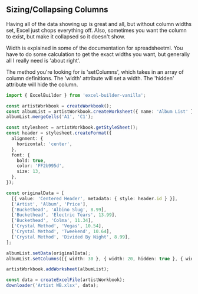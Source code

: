 ## Sizing/Collapsing Columns

Having all of the data showing up is great and all, but without column widths set, Excel just chops everything off. Also, sometimes you want the column to exist, but make it collapsed so it doesn't show.

Width is explained in some of the documentation for spreadsheetml. You have to do some calculation to get the exact widths you want, but generally all I really need is 'about right'.

The method you're looking for is 'setColumns', which takes in an array of column definitions. The 'width' attribute will set a width. The 'hidden' attribute will hide the column.

```ts
import { ExcelBuilder } from 'excel-builder-vanilla';

const artistWorkbook = createWorkbook();
const albumList = artistWorkbook.createWorksheet({ name: 'Album List' });
albumList.mergeCells('A1', 'C1');

const stylesheet = artistWorkbook.getStyleSheet();
const header = stylesheet.createFormat({
  alignment: {
    horizontal: 'center',
  },
  font: {
    bold: true,
    color: 'FF2b995d',
    size: 13,
  },
});

const originalData = [
  [{ value: 'Centered Header', metadata: { style: header.id } }],
  ['Artist', 'Album', 'Price'],
  ['Buckethead', 'Albino Slug', 8.99],
  ['Buckethead', 'Electric Tears', 13.99],
  ['Buckethead', 'Colma', 11.34],
  ['Crystal Method', 'Vegas', 10.54],
  ['Crystal Method', 'Tweekend', 10.64],
  ['Crystal Method', 'Divided By Night', 8.99],
];

albumList.setData(originalData);
albumList.setColumns([{ width: 30 }, { width: 20, hidden: true }, { width: 10 }]);

artistWorkbook.addWorksheet(albumList);

const data = createExcelFile(artistWorkbook);
downloader('Artist WB.xlsx', data);
```
